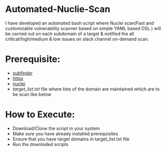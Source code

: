 # Automated-Nuclie-Scan

I have developed an automated bash script where Nuclei scan(Fast and customizable vulnerability scanner based on simple YAML based DSL.) will be carried out on each subdomain of a target & notified the all critical/high/medium & low issues on slack channel on-demand scan.

# Prerequisite:
- [subfinder](https://github.com/projectdiscovery/nuclei)
- [httpx](https://github.com/projectdiscovery/httpx)
- [nuclei](https://github.com/projectdiscovery/nuclei)
- *target_list.txt* file where lists of the domain are maintained which are to be scan like below

# How to Execute:
-	Download/Clone the script in your system
-	Make sure you have already installed prerequisites
-	Ensure that you have target domains in target_list.txt file
-	Run the downloded scripts
